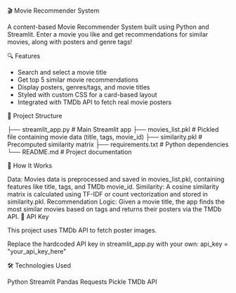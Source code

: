 🎬 Movie Recommender System

A content-based Movie Recommender System built using Python and Streamlit. Enter a movie you like and get recommendations for similar movies, along with posters and genre tags!

🔍 Features

- Search and select a movie title
- Get top 5 similar movie recommendations
- Display posters, genres/tags, and movie titles
- Styled with custom CSS for a card-based layout
- Integrated with TMDb API to fetch real movie posters


📁 Project Structure

├── streamlit_app.py # Main Streamlit app
├── movies_list.pkl # Pickled file containing movie data (title, tags, movie_id)
├── similarity.pkl # Precomputed similarity matrix
├── requirements.txt # Python dependencies
└── README.md # Project documentation


🧠 How It Works

Data: Movies data is preprocessed and saved in movies_list.pkl, containing features like title, tags, and TMDb movie_id.
Similarity: A cosine similarity matrix is calculated using TF-IDF or count vectorization and stored in similarity.pkl.
Recommendation Logic: Given a movie title, the app finds the most similar movies based on tags and returns their posters via the TMDb API.
🔑 API Key

This project uses TMDb API to fetch poster images.

Replace the hardcoded API key in streamlit_app.py with your own:
api_key = "your_api_key_here"


🛠️ Technologies Used

Python
Streamlit
Pandas
Requests
Pickle
TMDb API




